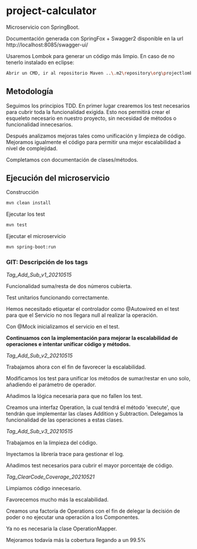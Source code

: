 # project-calculator

Microservicio con SpringBoot.

Documentación generada con SpringFox + Swagger2 disponible en la url http://localhost:8085/swagger-ui/

Usaremos Lombok para generar un código más limpio. En caso de no tenerlo instalado en eclipse:

```bash
Abrir un CMD, ir al repositorio Maven ..\.m2\repository\org\projectlombok\lombok\1.18.12\ y ejecutar java -jar lombok-1.18.12.jar para instalarlo.
```

## Metodología

Seguimos los principios TDD. En primer lugar crearemos los test necesarios para cubrir toda la funcionalidad exigida. Esto nos permitirá crear el esqueleto necesario en nuestro proyecto, sin necesidad de métodos o funcionalidad innecesarios.

Después analizamos mejoras tales como unificación y limpieza de código. Mejoramos igualmente el código para permitir una mejor escalabilidad a nivel de complejidad.

Completamos con documentación de clases/métodos.

## Ejecución del microservicio

Construcción

```bash
mvn clean install
```

Ejecutar los test

```bash
mvn test
```

Ejecutar el microservicio

```bash
mvn spring-boot:run
```

### GIT: Descripción de los tags
*Tag_Add_Sub_v1_20210515* 

Funcionalidad suma/resta de dos números cubierta.

Test unitarios funcionando correctamente.

Hemos necesitado etiquetar el controlador como @Autowired en el test para que el Servicio no nos llegara null al realizar la operación.

Con @Mock inicializamos el servicio en el test.

	
**Continuamos con la implementación para mejorar la escalabilidad de operaciones e intentar unificar código y métodos.**

*Tag_Add_Sub_v2_20210515* 

Trabajamos ahora con el fin de favorecer la escalabilidad.

Modificamos los test para unificar los métodos de sumar/restar en uno solo, añadiendo el parámetro de operador.

Añadimos la lógica necesaria para que no fallen los test.

Creamos una interfaz Operation, la cual tendrá el método 'execute', que tendrán que implementar las clases Addition y Subtraction. Delegamos la funcionalidad de las operaciones a estas clases.

*Tag_Add_Sub_v3_20210515* 

Trabajamos en la limpieza del código.

Inyectamos la librería trace para gestionar el log.

Añadimos test necesarios para cubrir el mayor porcentaje de código.

*Tag_ClearCode_Coverage_20210521*

Limpiamos código innecesario.

Favorecemos mucho más la escalabilidad.

Creamos una factoría de Operations con el fin de delegar la decisión de poder o no ejecutar una operación a los Componentes.

Ya no es necesaria la clase OperationMapper.

Mejoramos todavía más la cobertura llegando a un 99.5%

